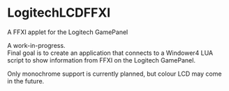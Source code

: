 # LogitechLCDFFXI
A FFXI applet for the Logitech GamePanel  
  
A work-in-progress.  
Final goal is to create an application that connects to a Windower4 LUA script to show information from FFXI on the Logitech GamePanel.  
  
Only monochrome support is currently planned, but colour LCD may come in the future.
